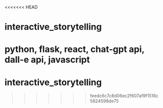 <<<<<<< HEAD
# interactive_storytelling
 python, flask, react, chat-gpt api, dall-e api, javascript
=======
# interactive_storytelling
>>>>>>> feedc6c7c8d06ec2f607af9f1516c5824598de75
